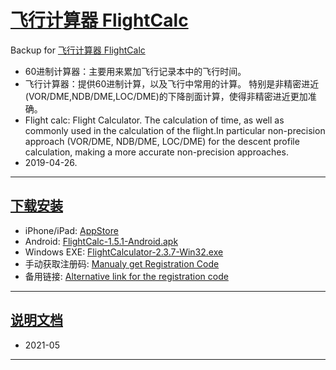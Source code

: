 # [飞行计算器 FlightCalc](https://github.com/osnosn/FlightCalc/)
Backup for [飞行计算器 FlightCalc](https://fxb.csair.com/flightcalc/)

* 60进制计算器：主要用来累加飞行记录本中的飞行时间。
* 飞行计算器：提供60进制计算，以及飞行中常用的计算。 特别是非精密进近(VOR/DME,NDB/DME,LOC/DME)的下降剖面计算，使得非精密进近更加准确。
* Flight calc: Flight Calculator. The calculation of time, as well as commonly used in the calculation of the flight.In particular non-precision approach (VOR/DME, NDB/DME, LOC/DME) for the descent profile calculation, making a more accurate non-precision approaches.
* 2019-04-26.        

-----
## [下载安装](https://github.com/osnosn/FlightCalc/releases)
* iPhone/iPad: [AppStore](https://itunes.apple.com/cn/app/id975103773?mt=8)
* Android: [FlightCalc-1.5.1-Android.apk](https://github.com/osnosn/FlightCalc/releases/download/Backup-201904/FlightCalc-1.5.1-Android.apk)
* Windows EXE: [FlightCalculator-2.3.7-Win32.exe](https://github.com/osnosn/FlightCalc/releases/download/Backup-201904/FlightCalculator-2.3.7-Win32.exe)
* 手动获取注册码: [Manualy get Registration Code](https://fxb.csair.com/flightcalc/webreg.php?a=flt:apk)   
* 备用链接: [Alternative link for the registration code](https://www.bestpilot.net/FlightCalc/webreg.php?a=flt:apk)

-----
## [说明文档](https://mpvms.dynv6.net:4431/flightcalc/)
* 2021-05

-----
